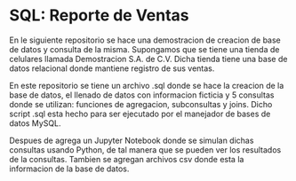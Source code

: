 # SQL: Reporte de Ventas

En le siguiente repositorio se hace una demostracion de creacion de base de datos y consulta de la misma. Supongamos que se tiene una tienda de celulares llamada Demostracion S.A. de C.V. Dicha tienda tiene una base de datos relacional donde mantiene registro de sus ventas. 

En este repositorio se tiene un archivo .sql donde se hace la creacion de la base de datos, el llenado de datos con informacion ficticia y 5 consultas donde se utilizan: funciones de agregacion, subconsultas y joins. Dicho script .sql esta hecho para ser ejecutado por el manejador de bases de datos MySQL.

Despues de agrega un Jupyter Notebook donde se simulan dichas consultas usando Python, de tal manera que se pueden ver los resultados de la consultas. Tambien se agregan archivos csv donde esta la informacion de la base de datos. 
